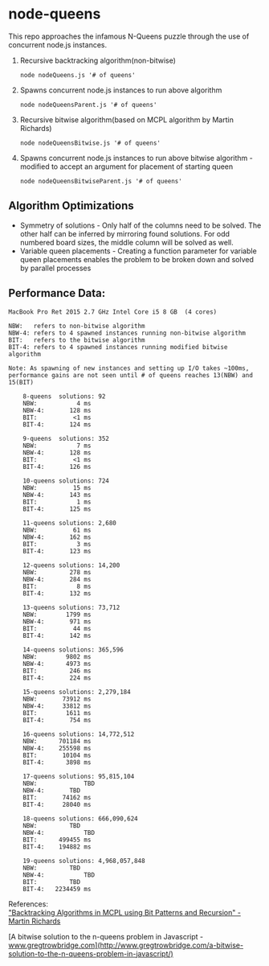
# node-queens
This repo approaches the infamous N-Queens puzzle through the use of concurrent node.js instances.

1. Recursive backtracking algorithm(non-bitwise)

       node nodeQueens.js '# of queens'
           
1. Spawns concurrent node.js instances to run above algorithm

       node nodeQueensParent.js '# of queens'
           
1. Recursive bitwise algorithm(based on MCPL algorithm by Martin Richards)

       node nodeQueensBitwise.js '# of queens'

1. Spawns concurrent node.js instances to run above bitwise algorithm - modified to accept an argument for placement of starting queen 

       node nodeQueensBitwiseParent.js '# of queens'

## Algorithm Optimizations
* Symmetry of solutions - Only half of the columns need to be solved. The other half can be inferred by mirroring found solutions. For odd numbered board sizes, the middle column will be solved as well.
* Variable queen placements - Creating a function parameter for variable queen placements enables the problem to be broken down and solved by parallel processes
  
## Performance Data:  
	
	MacBook Pro Ret 2015 2.7 GHz Intel Core i5 8 GB  (4 cores)
 	
 	NBW:   refers to non-bitwise algorithm
	NBW-4: refers to 4 spawned instances running non-bitwise algorithm 
	BIT:   refers to the bitwise algorithm
	BIT-4: refers to 4 spawned instances running modified bitwise algorithm

	Note: As spawning of new instances and setting up I/O takes ~100ms, performance gains are not seen until # of queens reaches 13(NBW) and 15(BIT)

		8-queens  solutions: 92
		NBW:           4 ms
		NBW-4:       128 ms
		BIT:          <1 ms
		BIT-4:       124 ms

		9-queens  solutions: 352
		NBW:           7 ms
		NBW-4:       128 ms
		BIT:          <1 ms
		BIT-4:       126 ms

		10-queens solutions: 724
		NBW:          15 ms
		NBW-4:       143 ms
		BIT:           1 ms
		BIT-4:       125 ms

		11-queens solutions: 2,680
		NBW:          61 ms
		NBW-4:       162 ms 
		BIT:           3 ms
		BIT-4:       123 ms

		12-queens solutions: 14,200
		NBW:         278 ms
		NBW-4:       284 ms
		BIT:           8 ms
		BIT-4:       132 ms

		13-queens solutions: 73,712
		NBW:        1799 ms
		NBW-4:       971 ms
		BIT:          44 ms
		BIT-4:       142 ms

		14-queens solutions: 365,596
		NBW:        9802 ms
		NBW-4:      4973 ms
		BIT:         246 ms
		BIT-4:       224 ms

		15-queens solutions: 2,279,184
		NBW:       73912 ms
		NBW-4:     33812 ms
		BIT:        1611 ms
		BIT-4:       754 ms

		16-queens solutions: 14,772,512
		NBW:      701184 ms 
		NBW-4:    255598 ms
		BIT:       10104 ms
		BIT-4:      3898 ms

		17-queens solutions: 95,815,104
		NBW:	         TBD
		NBW-4:		 TBD
		BIT:       74162 ms
		BIT-4:     28040 ms

		18-queens solutions: 666,090,624
		NBW:		 TBD
		NBW-4:           TBD
		BIT:      499455 ms
		BIT-4:    194882 ms

		19-queens solutions: 4,968,057,848
		NBW:		 TBD
		NBW-4:           TBD
		BIT:		 TBD
		BIT-4:   2234459 ms



References:  
["Backtracking Algorithms in MCPL using Bit Patterns and Recursion" - Martin Richards](http://citeseerx.ist.psu.edu/viewdoc/download?doi=10.1.1.51.7113&rep=rep1&type=pdf)

[A bitwise solution to the n-queens problem in Javascript - www.gregtrowbridge.com](http://www.gregtrowbridge.com/a-bitwise-solution-to-the-n-queens-problem-in-javascript/)

